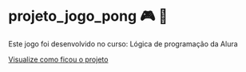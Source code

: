 <h1>projeto_jogo_pong &#127918; &#127955;</h1>
<p>Este jogo foi desenvolvido no curso: Lógica de programação da Alura</p>
<a href="https://projeto-jogo-pong.vercel.app/">Visualize como ficou o projeto</a>
